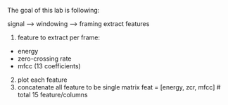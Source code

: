 The goal of this lab is following:

signal --> windowing --> framing extract features 

1. feature to extract per frame:  
- energy
- zero-crossing rate
- mfcc (13 coefficients)

2. plot each feature
3. concatenate all feature to be single matrix
feat = [energy, zcr, mfcc]  # total 15 feature/columns
